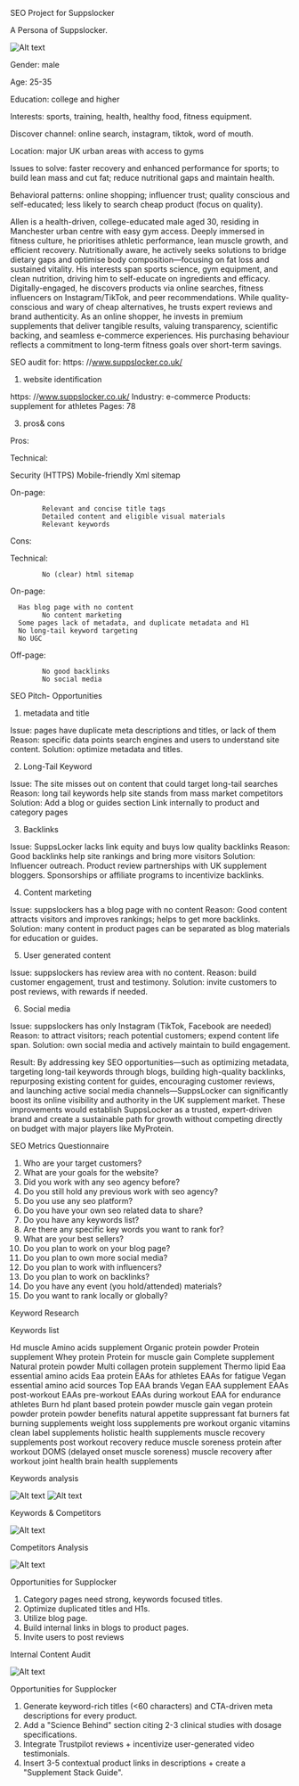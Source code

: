 SEO Project for Suppslocker

A Persona of Suppslocker.

![Alt text](pics/1.jpg)

Gender: male

Age: 25-35

Education: college and higher

Interests: sports, training, health, healthy food, fitness equipment.

Discover channel: online search, instagram, tiktok, word of mouth.

Location: major UK urban areas with access to gyms 

Issues to solve: faster recovery and enhanced performance for sports; to build lean mass and cut fat; reduce nutritional gaps and maintain health.

Behavioral patterns: online shopping; influencer trust; quality conscious and self-educated; less likely to search cheap product (focus on quality).

Allen is a health-driven, college-educated male aged 30, residing in Manchester urban centre with easy gym access. Deeply immersed in fitness culture, he prioritises athletic performance, lean muscle growth, and efficient recovery. Nutritionally aware, he actively seeks solutions to bridge dietary gaps and optimise body composition—focusing on fat loss and sustained vitality. His interests span sports science, gym equipment, and clean nutrition, driving him to self-educate on ingredients and efficacy. Digitally-engaged, he discovers products via online searches, fitness influencers on Instagram/TikTok, and peer recommendations. While quality-conscious and wary of cheap alternatives, he trusts expert reviews and brand authenticity. As an online shopper, he invests in premium supplements that deliver tangible results, valuing transparency, scientific backing, and seamless e-commerce experiences. His purchasing behaviour reflects a commitment to long-term fitness goals over short-term savings.


SEO audit for: https: //www.suppslocker.co.uk/

1.	website identification
   
https: //www.suppslocker.co.uk/
Industry: e-commerce
Products: supplement for athletes
Pages: 78

3.	pros& cons

Pros: 

Technical: 

Security (HTTPS)
Mobile-friendly
Xml sitemap
 
On-page: 

			Relevant and concise title tags
			Detailed content and eligible visual materials
			Relevant keywords

Cons: 

Technical: 

			No (clear) html sitemap
			
On-page: 

      Has blog page with no content
			No content marketing 
      Some pages lack of metadata, and duplicate metadata and H1 
      No long-tail keyword targeting
      No UGC

Off-page: 

			No good backlinks
			No social media




SEO Pitch- Opportunities

1.	metadata and title

Issue: pages have duplicate meta descriptions and titles, or lack of them
Reason: specific data points search engines and users to understand site content.
Solution: optimize metadata and titles.


2.	Long-Tail Keyword

Issue: The site misses out on content that could target long-tail searches
Reason: long tail keywords help site stands from mass market competitors
Solution: Add a blog or guides section 
Link internally to product and category pages

3.	Backlinks

Issue: SuppsLocker lacks link equity and buys low quality backlinks
Reason: Good backlinks help site rankings and bring more visitors 
Solution:  Influencer outreach. 
Product review partnerships with UK supplement bloggers.
Sponsorships or affiliate programs to incentivize backlinks.

4.	Content marketing

Issue: suppslockers has a blog page with no content 
Reason: Good content attracts visitors and improves rankings; helps to get more backlinks.
Solution: many content in product pages can be separated as blog materials for education or guides.


5.	User generated content

Issue: suppslockers has review area with no content.
Reason: build customer engagement, trust and testimony.
Solution: invite customers to post reviews, with rewards if needed.

6.	Social media

Issue: suppslockers has only Instagram (TikTok, Facebook are needed)
Reason: to attract visitors; reach potential customers; expend content life span.
Solution: own social media and actively maintain to build engagement.

Result: By addressing key SEO opportunities—such as optimizing metadata, targeting long-tail keywords through blogs, building high-quality backlinks, repurposing existing content for guides, encouraging customer reviews, and launching active social media channels—SuppsLocker can significantly boost its online visibility and authority in the UK supplement market. These improvements would establish SuppsLocker as a trusted, expert-driven brand and create a sustainable path for growth without competing directly on budget with major players like MyProtein.

SEO Metrics Questionnaire

1.	Who are your target customers?
2.	What are your goals for the website?
3.	Did you work with any seo agency before?
4.	Do you still hold any previous work with seo agency?
5.	Do you use any seo platform? 
6.	Do you have your own seo related data to share?
7.	Do you have any keywords list?
8.	Are there any specific key words you want to rank for?
9.	What are your best sellers?
10.	Do you plan to work on your blog page?
11.	Do you plan to own more social media?
12.	Do you plan to work with influencers?
13.	Do you plan to work on backlinks?
14.	Do you have any event (you hold/attended) materials?
15.	Do you want to rank locally or globally? 

Keyword Research

Keywords list

Hd muscle
Amino acids supplement
Organic protein powder
Protein supplement
Whey protein
Protein for muscle gain
Complete supplement
Natural protein powder
Multi collagen protein
supplement
Thermo lipid
Eaa
essential amino acids
Eaa protein
EAAs for athletes
EAAs for fatigue
Vegan essential amino acid sources
Top EAA brands
Vegan EAA supplement
EAAs post-workout
EAAs pre-workout
EAAs during workout
EAA for endurance athletes
Burn hd
plant based protein powder
muscle gain
vegan protein powder 
protein powder benefits
natural appetite suppressant
fat burners
fat burning supplements
weight loss supplements
pre workout
organic vitamins
clean label supplements
holistic health supplements
muscle recovery supplements
post workout recovery
reduce muscle soreness
protein after workout
DOMS (delayed onset muscle soreness)
muscle recovery after workout
joint health
brain health supplements

Keywords analysis

![Alt text](pics/2.jpg)
![Alt text](pics/3.jpg)

Keywords & Competitors

![Alt text](pics/4.jpg)

Competitors Analysis

![Alt text](pics/5.jpg)

Opportunities for Supplocker

1.	Category pages need strong, keywords focused titles.
2.	Optimize duplicated titles and H1s.
3.	Utilize blog page.
4.	Build internal links in blogs to product pages.
5.	Invite users to post reviews


Internal Content Audit

![Alt text](pics/6.jpg)

Opportunities for Supplocker

1.	Generate keyword-rich titles (<60 characters) and CTA-driven meta descriptions for every product.
2.	Add a "Science Behind" section citing 2-3 clinical studies with dosage specifications.
3.	Integrate Trustpilot reviews + incentivize user-generated video testimonials.
4.	Insert 3-5 contextual product links in descriptions + create a "Supplement Stack Guide".




